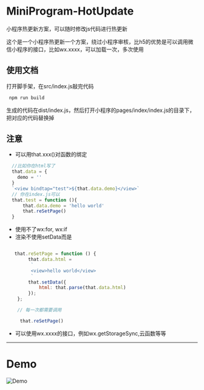 # MiniProgram-HotUpdate
小程序热更新方案，可以随时修改js代码进行热更新

这个是一个小程序热更新一个方案，绕过小程序审核，比h5的优势是可以调用微信小程序的接口，比如wx.xxxx，可以加载一次，多次使用

## 使用文档
打开脚手架，在src/index.js敲完代码
```cmd
 npm run build
```
生成的代码在dist/index.js，然后打开小程序的pages/index/index.js的目录下，把对应的代码替换掉
## 注意
- 可以用that.xxx()对函数的绑定
```javascript
  //比如你在html写了
  that.data = {
    demo = ''
  }
  `<view bindtap="test">${that.data.demo}</view>`
  // 你在index.js可以
  that.test = function (){
      that.data.demo = 'hello world'
      that.reSetPage()
  }
```
- 使用不了wx:for,  wx:if
- 渲染不使用setData而是
```javascript

   that.reSetPage = function () {
        that.data.html =
         `
         <view>hello world</view>
         `
        that.setData({
            html: that.parse(that.data.html)
        });
    };

    // 每一次都需要调用

     that.reSetPage()
```
- 可以使用wx.xxxx的接口，例如wx.getStorageSync,云函数等等

---
# Demo
![Demo](https://raw.githubusercontent.com/UncAnnyZ/MiniProgram-HotUpdate/main/images/demo.png)
